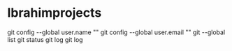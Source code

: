# Ibrahimprojects
git config --global user.name ""
git config --global user.email ""
git --global list
git status
git log
git log
